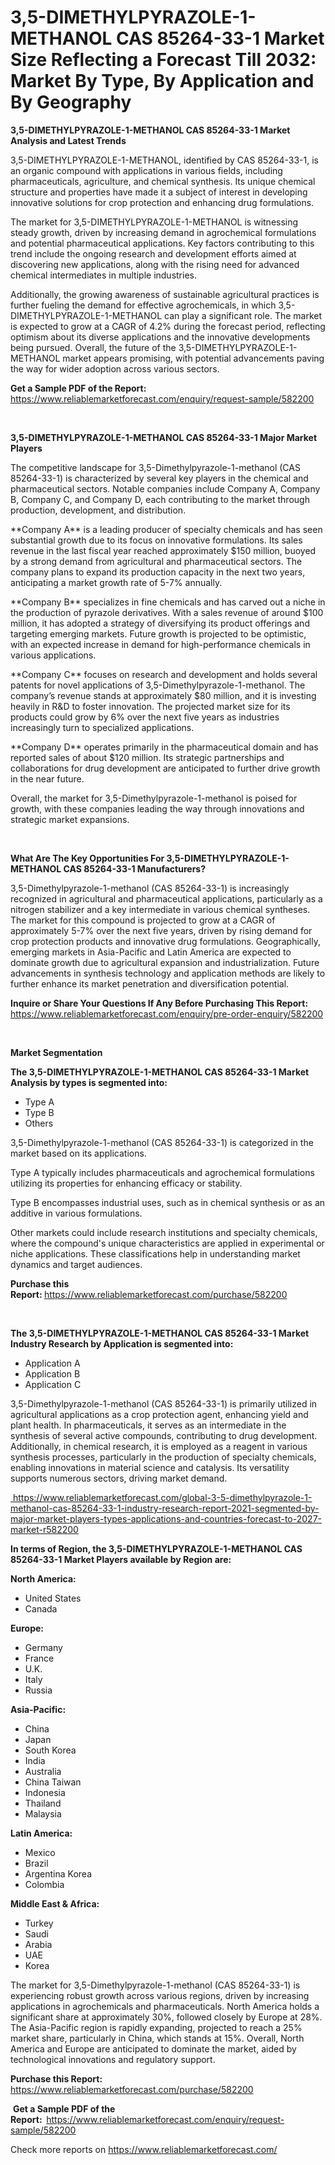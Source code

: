 <p><h1>3,5-DIMETHYLPYRAZOLE-1-METHANOL CAS 85264-33-1 Market Size Reflecting a Forecast Till 2032: Market By Type, By Application and By Geography</h1></p><p><strong>3,5-DIMETHYLPYRAZOLE-1-METHANOL CAS 85264-33-1 Market Analysis and Latest Trends</strong></p>
<p><p>3,5-DIMETHYLPYRAZOLE-1-METHANOL, identified by CAS 85264-33-1, is an organic compound with applications in various fields, including pharmaceuticals, agriculture, and chemical synthesis. Its unique chemical structure and properties have made it a subject of interest in developing innovative solutions for crop protection and enhancing drug formulations.</p><p>The market for 3,5-DIMETHYLPYRAZOLE-1-METHANOL is witnessing steady growth, driven by increasing demand in agrochemical formulations and potential pharmaceutical applications. Key factors contributing to this trend include the ongoing research and development efforts aimed at discovering new applications, along with the rising need for advanced chemical intermediates in multiple industries.</p><p>Additionally, the growing awareness of sustainable agricultural practices is further fueling the demand for effective agrochemicals, in which 3,5-DIMETHYLPYRAZOLE-1-METHANOL can play a significant role. The market is expected to grow at a CAGR of 4.2% during the forecast period, reflecting optimism about its diverse applications and the innovative developments being pursued. Overall, the future of the 3,5-DIMETHYLPYRAZOLE-1-METHANOL market appears promising, with potential advancements paving the way for wider adoption across various sectors.</p></p>
<p><strong>Get a Sample PDF of the Report:&nbsp;</strong> <a href="https://www.reliablemarketforecast.com/enquiry/request-sample/582200?utm_campaign=2449&utm_medium=2&utm_source=Github&utm_content=ia&utm_term=23032025&utm_id=35-dimethylpyrazole-1-methanol-cas-85264-33-1">https://www.reliablemarketforecast.com/enquiry/request-sample/582200</a></p>
<p>&nbsp;</p>
<p><strong>3,5-DIMETHYLPYRAZOLE-1-METHANOL CAS 85264-33-1 Major Market Players</strong></p>
<p><p>The competitive landscape for 3,5-Dimethylpyrazole-1-methanol (CAS 85264-33-1) is characterized by several key players in the chemical and pharmaceutical sectors. Notable companies include Company A, Company B, Company C, and Company D, each contributing to the market through production, development, and distribution.</p><p>**Company A** is a leading producer of specialty chemicals and has seen substantial growth due to its focus on innovative formulations. Its sales revenue in the last fiscal year reached approximately $150 million, buoyed by a strong demand from agricultural and pharmaceutical sectors. The company plans to expand its production capacity in the next two years, anticipating a market growth rate of 5-7% annually.</p><p>**Company B** specializes in fine chemicals and has carved out a niche in the production of pyrazole derivatives. With a sales revenue of around $100 million, it has adopted a strategy of diversifying its product offerings and targeting emerging markets. Future growth is projected to be optimistic, with an expected increase in demand for high-performance chemicals in various applications.</p><p>**Company C** focuses on research and development and holds several patents for novel applications of 3,5-Dimethylpyrazole-1-methanol. The company’s revenue stands at approximately $80 million, and it is investing heavily in R&D to foster innovation. The projected market size for its products could grow by 6% over the next five years as industries increasingly turn to specialized applications.</p><p>**Company D** operates primarily in the pharmaceutical domain and has reported sales of about $120 million. Its strategic partnerships and collaborations for drug development are anticipated to further drive growth in the near future.</p><p>Overall, the market for 3,5-Dimethylpyrazole-1-methanol is poised for growth, with these companies leading the way through innovations and strategic market expansions.</p></p>
<p>&nbsp;</p>
<p><strong>What Are The Key Opportunities For 3,5-DIMETHYLPYRAZOLE-1-METHANOL CAS 85264-33-1 Manufacturers?</strong></p>
<p><p>3,5-Dimethylpyrazole-1-methanol (CAS 85264-33-1) is increasingly recognized in agricultural and pharmaceutical applications, particularly as a nitrogen stabilizer and a key intermediate in various chemical syntheses. The market for this compound is projected to grow at a CAGR of approximately 5-7% over the next five years, driven by rising demand for crop protection products and innovative drug formulations. Geographically, emerging markets in Asia-Pacific and Latin America are expected to dominate growth due to agricultural expansion and industrialization. Future advancements in synthesis technology and application methods are likely to further enhance its market penetration and diversification potential.</p></p>
<p><strong>Inquire or Share Your Questions If Any Before Purchasing This Report:</strong> <a href="https://www.reliablemarketforecast.com/enquiry/pre-order-enquiry/582200?utm_campaign=2449&utm_medium=2&utm_source=Github&utm_content=ia&utm_term=23032025&utm_id=35-dimethylpyrazole-1-methanol-cas-85264-33-1">https://www.reliablemarketforecast.com/enquiry/pre-order-enquiry/582200</a></p>
<p>&nbsp;</p>
<p><strong>Market Segmentation</strong></p>
<p><strong>The 3,5-DIMETHYLPYRAZOLE-1-METHANOL CAS 85264-33-1 Market Analysis by types is segmented into:</strong></p>
<p><ul><li>Type A</li><li>Type B</li><li>Others</li></ul></p>
<p><p>3,5-Dimethylpyrazole-1-methanol (CAS 85264-33-1) is categorized in the market based on its applications. </p><p>Type A typically includes pharmaceuticals and agrochemical formulations utilizing its properties for enhancing efficacy or stability. </p><p>Type B encompasses industrial uses, such as in chemical synthesis or as an additive in various formulations. </p><p>Other markets could include research institutions and specialty chemicals, where the compound's unique characteristics are applied in experimental or niche applications. These classifications help in understanding market dynamics and target audiences.</p></p>
<p><strong>Purchase this Report:&nbsp;</strong><a href="https://www.reliablemarketforecast.com/purchase/582200?utm_campaign=2449&utm_medium=2&utm_source=Github&utm_content=ia&utm_term=23032025&utm_id=35-dimethylpyrazole-1-methanol-cas-85264-33-1">https://www.reliablemarketforecast.com/purchase/582200</a></p>
<p>&nbsp;</p>
<p><strong>The 3,5-DIMETHYLPYRAZOLE-1-METHANOL CAS 85264-33-1 Market Industry Research by Application is segmented into:</strong></p>
<p><ul><li>Application A</li><li>Application B</li><li>Application C</li></ul></p>
<p><p>3,5-Dimethylpyrazole-1-methanol (CAS 85264-33-1) is primarily utilized in agricultural applications as a crop protection agent, enhancing yield and plant health. In pharmaceuticals, it serves as an intermediate in the synthesis of several active compounds, contributing to drug development. Additionally, in chemical research, it is employed as a reagent in various synthesis processes, particularly in the production of specialty chemicals, enabling innovations in material science and catalysis. Its versatility supports numerous sectors, driving market demand.</p></p>
<p><a href="https://www.reliablemarketforecast.com/global-3-5-dimethylpyrazole-1-methanol-cas-85264-33-1-industry-research-report-2021-segmented-by-major-market-players-types-applications-and-countries-forecast-to-2027-market-r582200?utm_campaign=2449&utm_medium=2&utm_source=Github&utm_content=ia&utm_term=23032025&utm_id=35-dimethylpyrazole-1-methanol-cas-85264-33-1">&nbsp;https://www.reliablemarketforecast.com/global-3-5-dimethylpyrazole-1-methanol-cas-85264-33-1-industry-research-report-2021-segmented-by-major-market-players-types-applications-and-countries-forecast-to-2027-market-r582200</a></p>
<p><strong>In terms of Region, the 3,5-DIMETHYLPYRAZOLE-1-METHANOL CAS 85264-33-1 Market Players available by Region are:</strong></p>
<p>
    <p> <strong> North America: </strong>
        <ul>
            <li>United States</li>
            <li>Canada</li>
        </ul>
        </p> 
    <p> <strong> Europe: </strong>
        <ul>
            <li>Germany</li>
            <li>France</li>
            <li>U.K.</li>
            <li>Italy</li>
            <li>Russia</li>
        </ul>
        </p> 
    <p> <strong> Asia-Pacific: </strong>
        <ul>
            <li>China</li>
            <li>Japan</li>
            <li>South Korea</li>
            <li>India</li>
            <li>Australia</li>
            <li>China Taiwan</li>
            <li>Indonesia</li>
            <li>Thailand</li>
            <li>Malaysia</li>
        </ul>
        </p> 
    <p> <strong> Latin America: </strong>
        <ul>
            <li>Mexico</li>
            <li>Brazil</li>
            <li>Argentina Korea</li>
            <li>Colombia</li>
        </ul>
        </p> 
    <p> <strong> Middle East & Africa: </strong>
        <ul>
            <li>Turkey</li>
            <li>Saudi</li>
            <li>Arabia</li>
            <li>UAE</li>
            <li>Korea</li>
        </ul>
    </p>
    </p>
<p><p>The market for 3,5-Dimethylpyrazole-1-methanol (CAS 85264-33-1) is experiencing robust growth across various regions, driven by increasing applications in agrochemicals and pharmaceuticals. North America holds a significant share at approximately 30%, followed closely by Europe at 28%. The Asia-Pacific region is rapidly expanding, projected to reach a 25% market share, particularly in China, which stands at 15%. Overall, North America and Europe are anticipated to dominate the market, aided by technological innovations and regulatory support.</p></p>
<p><strong>Purchase this Report: </strong><a href="https://www.reliablemarketforecast.com/purchase/582200?utm_campaign=2449&utm_medium=2&utm_source=Github&utm_content=ia&utm_term=23032025&utm_id=35-dimethylpyrazole-1-methanol-cas-85264-33-1">https://www.reliablemarketforecast.com/purchase/582200</a></p>
<p>&nbsp;<strong>Get a Sample PDF of the Report:&nbsp;&nbsp;</strong><a href="https://www.reliablemarketforecast.com/enquiry/request-sample/582200?utm_campaign=2449&utm_medium=2&utm_source=Github&utm_content=ia&utm_term=23032025&utm_id=35-dimethylpyrazole-1-methanol-cas-85264-33-1">https://www.reliablemarketforecast.com/enquiry/request-sample/582200</a></p>
<p><strong></strong></p>
<p>Check more reports on <a href="https://www.reliablemarketforecast.com/?utm_campaign=2449&utm_medium=2&utm_source=Github&utm_content=ia&utm_term=23032025&utm_id=35-dimethylpyrazole-1-methanol-cas-85264-33-1">https://www.reliablemarketforecast.com/</a></p>